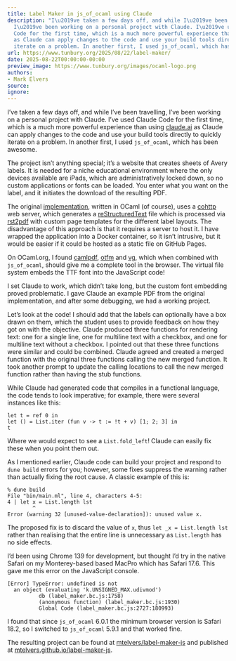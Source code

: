```yaml
---
title: Label Maker in js_of_ocaml using Claude
description: "I\u2019ve taken a few days off, and while I\u2019ve been travelling,
  I\u2019ve been working on a personal project with Claude. I\u2019ve used Claude
  Code for the first time, which is a much more powerful experience than using claude.ai
  as Claude can apply changes to the code and use your build tools directly to quickly
  iterate on a problem. In another first, I used js_of_ocaml, which has been awesome."
url: https://www.tunbury.org/2025/08/22/label-maker/
date: 2025-08-22T00:00:00-00:00
preview_image: https://www.tunbury.org/images/ocaml-logo.png
authors:
- Mark Elvers
source:
ignore:
---
```


<p>I’ve taken a few days off, and while I’ve been travelling, I’ve been working on a personal project with Claude. I’ve used Claude Code for the first time, which is a much more powerful experience than using <a href="https://claude.ai">claude.ai</a> as Claude can apply changes to the code and use your build tools directly to quickly iterate on a problem. In another first, I used <code class="language-plaintext highlighter-rouge">js_of_ocaml</code>, which has been awesome.</p>

<p>The project isn’t anything special; it’s a website that creates sheets of Avery labels. It is needed for a niche educational environment where the only devices available are iPads, which are administratively locked down, so no custom applications or fonts can be loaded. You enter what you want on the label, and it initiates the download of the resulting PDF.</p>

<p>The original <a href="https://label.tunbury.org">implementation</a>, written in OCaml (of course), uses a <a href="https://ocaml.org/p/cohttp/latest">cohttp</a> web server, which generates a <a href="https://en.wikipedia.org/wiki/ReStructuredText">reStructuredText</a> file which is processed via <a href="https://rst2pdf.org">rst2pdf</a> with custom page templates for the different label layouts. The disadvantage of this approach is that it requires a server to host it. I have wrapped the application into a Docker container, so it isn’t intrusive, but it would be easier if it could be hosted as a static file on GitHub Pages.</p>

<p>On OCaml.org, I found <a href="https://ocaml.org/p/camlpdf/latest">camlpdf</a>, <a href="https://ocaml.org/p/otfm/latest">otfm</a> and <a href="https://ocaml.org/p/vg/latest">vg</a>, which when combined with <code class="language-plaintext highlighter-rouge">js_of_ocaml</code>, should give me a complete tool in the browser. The virtual file system embeds the TTF font into the JavaScript code!</p>

<p>I set Claude to work, which didn’t take long, but the custom font embedding proved problematic. I gave Claude an example PDF from the original implementation, and after some debugging, we had a working project.</p>

<p>Let’s look at the code! I should add that the labels can optionally have a box drawn on them, which the student uses to provide feedback on how they got on with the objective. Claude produced three functions for rendering text: one for a single line, one for multiline text with a checkbox, and one for multiline text without a checkbox. I pointed out that these three functions were similar and could be combined. Claude agreed and created a merged function with the original three functions calling the new merged function. It took another prompt to update the calling locations to call the new merged function rather than having the stub functions.</p>

<p>While Claude had generated code that compiles in a functional language, the code tends to look imperative; for example, there were several instances like this:</p>

<div class="language-ocaml highlighter-rouge"><div class="highlight"><pre class="highlight"><code><span class="k">let</span> <span class="n">t</span> <span class="o">=</span> <span class="n">ref</span> <span class="mi">0</span> <span class="k">in</span>
<span class="k">let</span> <span class="bp">()</span> <span class="o">=</span> <span class="nn">List</span><span class="p">.</span><span class="n">iter</span> <span class="p">(</span><span class="k">fun</span> <span class="n">v</span> <span class="o">-&gt;</span> <span class="n">t</span> <span class="o">:=</span> <span class="o">!</span><span class="n">t</span> <span class="o">+</span> <span class="n">v</span><span class="p">)</span> <span class="p">[</span><span class="mi">1</span><span class="p">;</span> <span class="mi">2</span><span class="p">;</span> <span class="mi">3</span><span class="p">]</span> <span class="k">in</span>
<span class="n">t</span>
</code></pre></div></div>

<p>Where we would expect to see a <code class="language-plaintext highlighter-rouge">List.fold_left</code>! Claude can easily fix these when you point them out.</p>

<p>As I mentioned earlier, Claude code can build your project and respond to <code class="language-plaintext highlighter-rouge">dune build</code> errors for you; however, some fixes suppress the warning rather than actually fixing the root cause. A classic example of this is:</p>

<div class="language-plaintext highlighter-rouge"><div class="highlight"><pre class="highlight"><code>% dune build
File "bin/main.ml", line 4, characters 4-5:
4 | let x = List.length lst
        ^
Error (warning 32 [unused-value-declaration]): unused value x.
</code></pre></div></div>

<p>The proposed fix is to discard the value of <code class="language-plaintext highlighter-rouge">x</code>, thus <code class="language-plaintext highlighter-rouge">let _x = List.length lst</code> rather than realising that the entire line is unnecessary as <code class="language-plaintext highlighter-rouge">List.length</code> has no side effects.</p>

<p>I’d been using Chrome 139 for development, but thought I’d try in the native Safari on my Monterey-based based MacPro which has Safari 17.6. This gave me this error on the JavaScript console.</p>

<div class="language-plaintext highlighter-rouge"><div class="highlight"><pre class="highlight"><code>[Error] TypeError: undefined is not 
  an object (evaluating 'k.UNSIGNED_MAX.udivmod')
          db (label_maker.bc.js:1758)
          (anonymous function) (label_maker.bc.js:1930)
          Global Code (label_maker.bc.js:2727:180993)
</code></pre></div></div>

<p>I found that since <code class="language-plaintext highlighter-rouge">js_of_ocaml</code> 6.0.1 the minimum browser version is Safari 18.2, so I switched to <code class="language-plaintext highlighter-rouge">js_of_ocaml</code> 5.9.1 and that worked fine.</p>

<p>The resulting project can be found at <a href="https://github.com/mtelvers/label-maker-js">mtelvers/label-maker-js</a> and published at <a href="https://mtelvers.github.io/label-maker-js/">mtelvers.github.io/label-maker-js</a>.</p>
